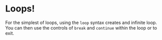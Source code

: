 # Loops!

For the simplest of loops, using the `loop` syntax creates and
infinite loop. You can then use the controls of `break` and
`continue` within the loop or to exit.

